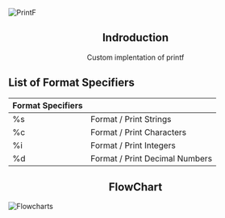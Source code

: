 
![PrintF](https://github.com/chapmanhunt4/holbertonschool-printf/assets/143765559/2ad1ca6d-3f10-432a-9c51-4cfb1dbf080e)

<h2 align="center"><b>Indroduction</b></h2>
<p align="center">Custom implentation of printf</p>

<h2 align="left">List of Format Specifiers</h2>

| Format Specifiers | |
| ------------- | ------------- |
| %s  | Format / Print Strings  |
| %c  | Format / Print Characters  |
| %i  | Format / Print Integers  |
| %d  | Format / Print Decimal Numbers |
<p></p>

<h2 align="center">FlowChart</h2>

![Flowcharts](https://github.com/chapmanhunt4/holbertonschool-printf/assets/143765559/2b4c7e3f-1786-4fa2-95dd-66bc66415a4a)
